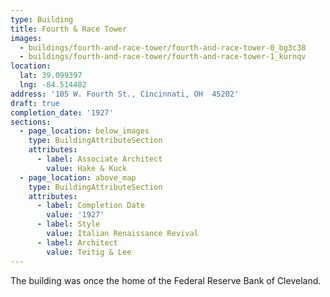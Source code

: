 ```yaml
---
type: Building
title: Fourth & Race Tower
images:
  - buildings/fourth-and-race-tower/fourth-and-race-tower-0_bg3c38
  - buildings/fourth-and-race-tower/fourth-and-race-tower-1_kurnqv
location:
  lat: 39.099397
  lng: -84.514482
address: '105 W. Fourth St., Cincinnati, OH  45202'
draft: true
completion_date: '1927'
sections:
  - page_location: below_images
    type: BuildingAttributeSection
    attributes:
      - label: Associate Architect
        value: Hake & Kuck
  - page_location: above_map
    type: BuildingAttributeSection
    attributes:
      - label: Completion Date
        value: '1927'
      - label: Style
        value: Italian Renaissance Revival
      - label: Architect
        value: Teitig & Lee
---
```


The building was once the home of the Federal Reserve Bank of Cleveland.
